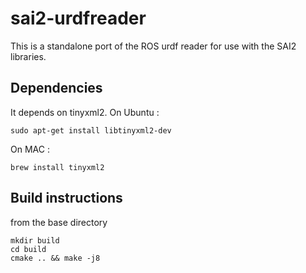 # sai2-urdfreader
This is a standalone port of the ROS urdf reader for use with the SAI2 libraries.

## Dependencies
It depends on tinyxml2. 
On Ubuntu :
```
sudo apt-get install libtinyxml2-dev
```
On MAC :
```
brew install tinyxml2
```

## Build instructions 
from the base directory
```
mkdir build
cd build
cmake .. && make -j8
